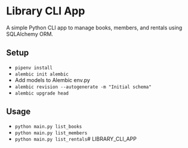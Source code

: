# Library CLI App

A simple Python CLI app to manage books, members, and rentals using SQLAlchemy ORM.

## Setup
- `pipenv install`
- `alembic init alembic`
- Add models to Alembic env.py
- `alembic revision --autogenerate -m "Initial schema"`
- `alembic upgrade head`

## Usage
- `python main.py list_books`
- `python main.py list_members`
- `python main.py list_rentals`# LIBRARY_CLI_APP
